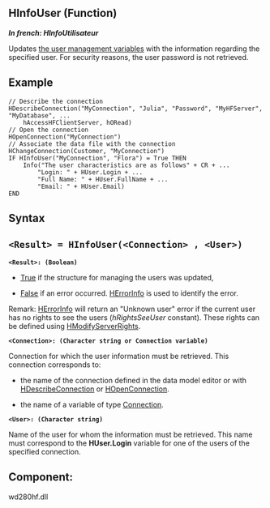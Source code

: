 


## HInfoUser (Function)

***In french: HInfoUtilisateur***



<a name="XUse"></a>
<a name="Use"></a>
<a name="description"></a>
Updates [the user management variables](../WDLang4/3044315.md) with the information regarding the specified user. For security reasons, the user password is not retrieved.


<a name="Example1"></a>
<a name="sample_code"></a>

## Example


```wl
// Describe the connection
HDescribeConnection("MyConnection", "Julia", "Password", "MyHFServer", "MyDatabase", ...
	hAccessHFClientServer, hORead)
// Open the connection
HOpenConnection("MyConnection")
// Associate the data file with the connection
HChangeConnection(Customer, "MyConnection")
IF HInfoUser("MyConnection", "Flora") = True THEN
	Info("The user characteristics are as follows" + CR + ...
		"Login: " + HUser.Login + ...
		"Full Name: " + HUser.FullName + ...
		"Email: " + HUser.Email)
END
```

<a name="XSYNTAX"></a>
<a name="SYNTAX1"></a>

## Syntax

`<Result> = HInfoUser(<Connection> , <User>)`
---

**`<Result>: (Boolean)`**



- <u><u><u><u>True</u></u></u></u> if the structure for managing the users was updated,

- <u><u><u><u>False</u></u></u></u> if an error occurred. [HErrorInfo](../WDLang4/3044071.md) is used to identify the error.




Remark: [HErrorInfo](../WDLang4/3044071.md) will return an "Unknown user" error if the current user has no rights to see the users (*hRightsSeeUser* constant). These rights can be defined using [HModifyServerRights](../WDLang4/3044328.md).

**`<Connection>: (Character string or Connection variable)`**

Connection for which the user information must be retrieved. This connection corresponds to: 

- the name of the connection defined in the data model editor or with [HDescribeConnection](../WDLang4/3044205.md) or [HOpenConnection](../WDLang4/3044107.md).

- the name of a variable of type [Connection](../WDLang4/1514073.md).




**`<User>: (Character string)`**

Name of the user for whom the information must be retrieved. This name must correspond to the **HUser.Login** variable for one of the users of the specified connection.



<a name="NOTE0"></a>
<a name="XComponent"></a>

## Component:
wd280hf.dll
